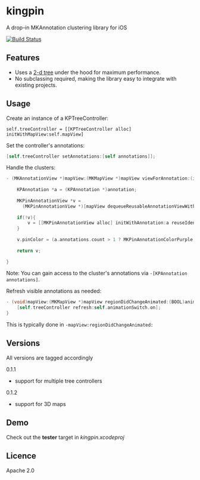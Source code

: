 # kingpin

A drop-in MKAnnotation clustering library for iOS

[![Build Status](https://travis-ci.org/itsbonczek/kingpin.svg?branch=master)](https://travis-ci.org/itsbonczek/kingpin)


## Features


* Uses a [2-d tree](http://en.wikipedia.org/wiki/K-d_tree) under the hood for maximum performance.
* No subclassing required, making the library easy to integrate with existing projects.


## Usage

Create an instance of a KPTreeController:

`self.treeController = [[KPTreeController alloc] initWithMapView:self.mapView]`

Set the controller's annotations:

```objective-c
[self.treeController setAnnotations:[self annotations]];
```

Handle the clusters:

```objective-c
- (MKAnnotationView *)mapView:(MKMapView *)mapView viewForAnnotation:(id<MKAnnotation>)annotation {
    
    KPAnnotation *a = (KPAnnotation *)annotation;
    
    MKPinAnnotationView *v = 
      (MKPinAnnotationView *)[mapView dequeueReusableAnnotationViewWithIdentifier:@"pin"];
    
    if(!v){
        v = [[MKPinAnnotationView alloc] initWithAnnotation:a reuseIdentifier:@"pin"];
    }
    
    v.pinColor = (a.annotations.count > 1 ? MKPinAnnotationColorPurple : MKPinAnnotationColorRed);
    
    return v;
    
}
```

Note: You can gain access to the cluster's annotations via `-[KPAnnotation annotations]`.

Refresh visible annotations as needed:

```objective-c
- (void)mapView:(MKMapView *)mapView regionDidChangeAnimated:(BOOL)animated {
    [self.treeController refresh:self.animationSwitch.on];
}
```

This is typically done in `-mapView:regionDidChangeAnimated:`

## Versions


All versions are tagged accordingly

0.1.1

* support for multiple tree controllers

0.1.2

* support for 3D maps


## Demo

Check out the **tester** target in *kingpin.xcodeproj*

## Licence

Apache 2.0
